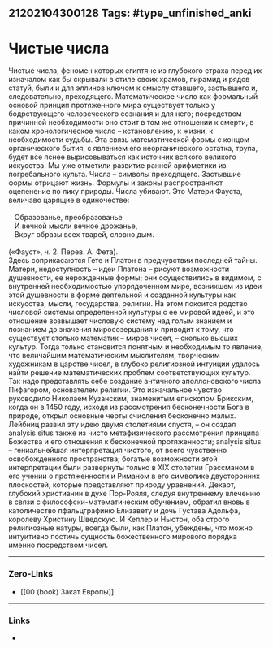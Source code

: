 21202104300128
Tags: #type_unfinished_anki 
---
# Чистые числа

Чистые числа, феномен которых египтяне из глубокого страха перед их изначалом как бы скрывали в стиле своих храмов, пирамид и рядов статуй, были и для эллинов ключом к смыслу ставшего, застывшего и, следовательно, преходящего. Математическое число как формальный основой принцип протяженного мира существует только у бодрствующего человеческого сознания и для него; посредством причинной необходимости оно стоит в том же отношении к смерти, в каком хронологическое число – кстановлению, к жизни, к необходимости судьбы. Эта связь математической формы с концом органического бытия, с явлением его неорганического остатка, трупа, будет все яснее вырисовываться как источник всякого великого искусства. Мы уже отметили развитие ранней арифметики из погребального культа. Числа – символы преходящего. Застывшие формы отрицают жизнь. Формулы и законы распространяют оцепенение по лику природы. Числа убивают. Это Матери Фауста, величаво царящие в одиночестве:<br><br>   Образованье, преобразованье<br>   И вечной мысли вечное дрожанье,<br>   Вкруг образы всех тварей, словно дым.<br><br>(«Фауст», ч. 2. Перев. А. Фета).<br>Здесь соприкасаются Гете и Платон в предчувствии последней тайны. Матери, недоступность – идеи Платона – рисуют возможности душевности, ее нерожденные формы; они осуществились в видимом, с внутренней необходимостью упорядоченном мире, возникшем из идеи этой душевности в форме деятельной и созданной культуры как искусства, мысли, государства, религии. На этом покоится родство числовой системы определенной культуры с ее мировой идеей, и это отношение возвышает числовую систему над голым знанием и познанием до значения миросозерцания и приводит к тому, что существует столько математик – миров чисел, – сколько высших культур. Тогда только становится понятным и необходимым то явление, что величайшим математическим мыслителям, творческим художникам в царстве чисел, в глубоко религиозной интуиции удалось найти решение математических проблем соответствующих культур. Так надо представлять себе создание античного аполлоновского числа Пифагором, основателем религии. Это изначальное чувство руководило Николаем Кузанским, знаменитым епископом Брикским, когда он в 1450 году, исходя из рассмотрения бесконечности Бога в природе, открыл основные черты счисления бесконечно малых. Лейбниц развил эту идею двумя столетиями спустя, – он создал analysis situs также из чисто метафизического рассмотрения принципа Божества и его отношения к бесконечной протяженности; analysis situs – гениальнейшая интерпретация чистого, от всего чувственно освобожденного пространства; богатые возможности этой интерпретации были развернуты только в XIX столетии Грассманом в его учении о протяженности и Риманом в его символике двусторонних плоскостей, которые представляют природу уравнений. Декарт, глубокий христианин в духе Пор-Рояля, следуя внутреннему влечению в связи с философски-математическим обучением, обратил вновь в католичество пфальцграфиню Елизавету и дочь Густава Адольфа, королеву Христину Шведскую. И Кеплер и Ньютон, оба строго религиозные натуры, всегда были, как Платон, убеждены, что можно интуитивно постичь сущность божественного мирового порядка именно посредством чисел.

---
### Zero-Links
- [[00 (book) Закат Европы]]
---
### Links
-